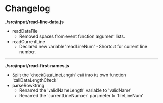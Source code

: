 # Changelog

**./src/input/read-line-data.js**
* readDataFile
	* Removed spaces from event function argument lists.
* readCurrentLine
	* Declared new variable 'readLineNum' - Shortcut for current line number.

---

**./src/input/read-first-names.js**
* Split the 'checkDataLineLength' call into its own function 'callDataLengthCheck'
* parseRowString
	* Renamed the 'validNameLength' variable to 'validName'
	* Renamed the 'currentLineNumber' parameter to 'fileLineNum'
